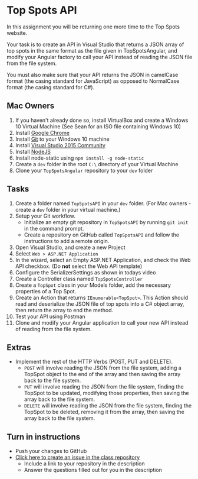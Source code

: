 # Top Spots API

In this assignment you will be returning one more time to the Top Spots website.

Your task is to create an API in Visual Studio that returns a JSON array of top spots in the same format as the file given in TopSpotsAngular, and modify your Angular factory to call your API instead of reading the JSON file from the file system.

You must also make sure that your API returns the JSON in camelCase format (the casing standard for JavaScript) as opposed to NormalCase format (the casing standard for C#).

## Mac Owners
1. If you haven't already done so, install VirtualBox and create a Windows 10 Virtual Machine (See Sean for an ISO file containing Windows 10)
2. Install [Google Chrome](https://www.google.com/chrome/browser/desktop/)
3. Install [Git](http://www.git-scm.com) to your Windows 10 machine
4. Install [Visual Studio 2015 Community](https://www.visualstudio.com/en-us/products/visual-studio-community-vs.aspx)
5. Install [NodeJS](http://nodejs.org/)
6. Install node-static using `npm install -g node-static`
7. Create a `dev` folder in the root `C:\` directory of your Virtual Machine
8. Clone your `TopSpotsAngular` repository to your `dev` folder

## Tasks
1. Create a folder named `TopSpotsAPI` in your `dev` folder. (For Mac owners - create a `dev` folder in your virtual machine.)
2. Setup your Git workflow.
	- Initialize an empty git repository in `TopSpotsAPI` by running `git init` in the command prompt.
	- Create a repository on GitHub called `TopSpotsAPI` and follow the instructions to add a remote origin.
3. Open Visual Studio, and create a new Project
4. Select `Web > ASP.NET Application`
5. In the wizard, select an Empty ASP.NET Application, and check the Web API checkbox. (Do **not** select the Web API template)
6. Configure the SerializerSettings as shown in todays video
7. Create a Controller class named `TopSpotsController`
8. Create a `TopSpot` class in your Models folder, add the necessary properties of a Top Spot.
9. Create an Action that returns `IEnumerable<TopSpot>`. This Action should read and deserialize the JSON file of top spots into a C# object array, then return the array to end the method.
10. Test your API using Postman
11. Clone and modify your Angular application to call your new API instead of reading from the file system.

## Extras
- Implement the rest of the HTTP Verbs (POST, PUT and DELETE).
	- `POST` will involve reading the JSON from the file system, adding a TopSpot object to the end of the array and then saving the array back to the file system.
	- `PUT` will involve reading the JSON from the file system, finding the TopSpot to be updated, modifying those properties, then saving the array back to the file system.
	- `DELETE` will involve reading the JSON from the file system, finding the TopSpot to be deleted, removing it from the array, then saving the array back to the file system.

## Turn in instructions
* Push your changes to GitHub 
* [Click here to create an issue in the class repository](https://www.github.com/OriginCodeAcademy/2016-SC-WinterCohort/issues/new?title=TopSpotsAPI&body=1.%20Where%20can%20I%20find%20your%20repository%3F%20(Paste%20the%20url%20of%20your%20repository%20below)%0A%0A2.%20On%20a%20scale%20of%201-10%2C%20how%20difficult%20did%20you%20find%20this%20assignment%20to%20be%3F%0A%0A3.%20Did%20you%20complete%20the%20extra%20for%20this%20assignment%3F)
	* Include a link to your repository in the description
	* Answer the questions filled out for you in the description
